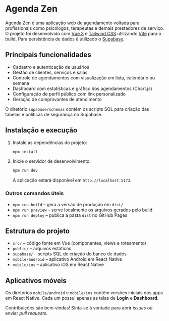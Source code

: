 # Agenda Zen

Agenda Zen é uma aplicação web de agendamento voltada para profissionais como psicólogos, terapeutas e demais prestadores de serviço. O projeto foi desenvolvido com [Vue 3](https://vuejs.org/) e [Tailwind CSS](https://tailwindcss.com/) utilizando [Vite](https://vitejs.dev/) para o build. Para persistência de dados é utilizado o [Supabase](https://supabase.com/).

## Principais funcionalidades

- Cadastro e autenticação de usuários
- Gestão de clientes, serviços e salas
- Controle de agendamentos com visualização em lista, calendário ou semana
- Dashboard com estatísticas e gráfico dos agendamentos (Chart.js)
- Configuração de perfil público com link personalizado
- Geração de comprovantes de atendimento

O diretório `supabase/schemas` contém os scripts SQL para criação das tabelas e políticas de segurança no Supabase.

## Instalação e execução

1. Instale as dependências do projeto:
   ```bash
   npm install
   ```
2. Inicie o servidor de desenvolvimento:
   ```bash
   npm run dev
   ```
   A aplicação estará disponível em `http://localhost:5173`.

### Outros comandos úteis

- `npm run build` – gera a versão de produção em `dist/`
- `npm run preview` – serve localmente os arquivos gerados pelo build
- `npm run deploy` – publica a pasta `dist` no GitHub Pages

## Estrutura do projeto

- `src/` – código fonte em Vue (componentes, views e roteamento)
- `public/` – arquivos estáticos
- `supabase/` – scripts SQL de criação do banco de dados
- `mobile/android` – aplicativo Android em React Native
- `mobile/ios` – aplicativo iOS em React Native

## Aplicativos móveis

Os diretórios `mobile/android` e `mobile/ios` contêm versões iniciais dos apps em React Native.
Cada um possui apenas as telas de **Login** e **Dashboard**.

Contribuições são bem‑vindas! Sinta‑se à vontade para abrir _issues_ ou enviar _pull requests_.
